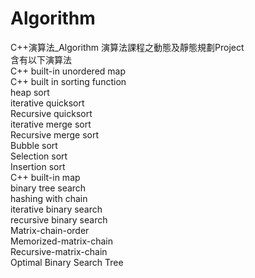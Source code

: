 # Algorithm
C++演算法_Algorithm
演算法課程之動態及靜態規劃Project  
含有以下演算法  
C++ built-in unordered map  
C++ built in sorting function  
heap sort    
iterative quicksort   
Recursive quicksort   
iterative merge sort   
Recursive merge sort   
Bubble sort  
Selection sort  
Insertion sort  
C++ built-in map  
binary tree search   
hashing with chain   
iterative binary search   
recursive binary search  
Matrix-chain-order  
Memorized-matrix-chain  
Recursive-matrix-chain  
Optimal Binary Search Tree   
